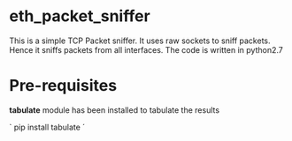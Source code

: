 # eth_packet_sniffer

This is a simple TCP Packet sniffer. It uses raw sockets to sniff packets. Hence it sniffs packets from all interfaces. The code is written in python2.7 

# Pre-requisites
**tabulate** module has been installed to tabulate the results

` pip install tabulate ´

